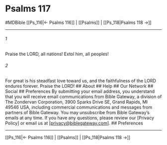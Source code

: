 # Psalms 117
#MDBible
[[Ps_116|← Psalms 116]] | [[Psalms]] | [[Ps_118|Psalms 118 →]]

***




###### 1 

Praise the LORD, all nations! Extol him, all peoples! 



###### 2 

For great is his steadfast love toward us, and the faithfulness of the LORD endures forever. Praise the LORD! ## About ## Help ## Our Network ## Social ## Preferences By submitting your email address, you understand that you will receive email communications from Bible Gateway, a division of The Zondervan Corporation, 3900 Sparks Drive SE, Grand Rapids, MI 49546 USA, including commercial communications and messages from partners of Bible Gateway. You may unsubscribe from Bible Gateway&rsquo;s emails at any time. If you have any questions, please review our [Privacy Policy] or email us at [privacy@biblegateway.com]. ## Preferences

***

[[Ps_116|← Psalms 116]] | [[Psalms]] | [[Ps_118|Psalms 118 →]]
